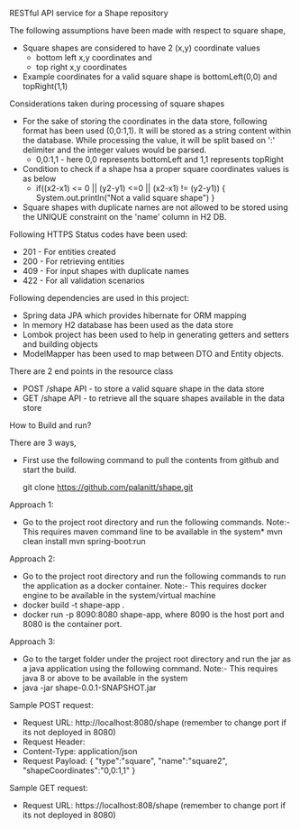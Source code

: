 RESTful API service for a Shape repository

The following assumptions have been made with respect to square shape,
 - Square shapes are considered to have 2 (x,y) coordinate values
 	- bottom left x,y coordinates and
 	- top right x,y coordinates
- Example coordinates for a valid square shape is bottomLeft(0,0) and topRight(1,1)

Considerations taken during processing of square shapes
- For the sake of storing the coordinates in the data store, following format has been used (0,0:1,1). It will be
stored as a string content within the database. While processing the value, it will be split based on ':'
delimiter and the integer values would be parsed.
	- 0,0:1,1 - here 0,0 represents bottomLeft and 1,1 represents topRight
- Condition to check if a shape hsa a proper square coordinates values is as below
	- if((x2-x1) <= 0 || (y2-y1) <=0 || (x2-x1) != (y2-y1))
		{
			System.out.println("Not a valid square shape")
		}
- Square shapes with duplicate names are not allowed to be stored using the UNIQUE constraint on the 'name' column in H2 DB.

Following HTTPS Status codes have been used:
 - 201 - For entities created
 - 200 - For retrieving entities
 - 409 - For input shapes with duplicate names
 - 422 - For all validation scenarios
	
Following dependencies are used in this project:
 - Spring data JPA which provides hibernate for ORM mapping
 - In memory H2 database has been used as the data store
 - Lombok project has been used to help in generating getters and setters and building objects
 - ModelMapper has been used to map between DTO and Entity objects.
 
There are 2 end points in the resource class
- POST /shape API - to store a valid square shape in the data store
- GET /shape API - to retrieve all the square shapes available in the data store

How to Build and run?

There are 3 ways,

- First use the following command to pull the contents from github and start the build.
  
  git clone https://github.com/palanitt/shape.git
  
 Approach 1:
 - Go to the project root directory and run the following commands. 
 Note:- This requires maven command line to be 
 available in the system*
  mvn clean install
  mvn spring-boot:run
  
 Approach 2:
 - Go to the project root directory and run the following commands to run the application as a docker
 container. 
 Note:- This requires docker engine to be available in the system/virtual machine
 - docker build -t shape-app .
 - docker run -p 8090:8080 shape-app, where 8090 is the host port and 8080 is the container port.
 
 Approach 3:
 - Go to the target folder under the project root directory and run the jar as a java application using 
 the following command. 
 Note:- This requires java 8 or above to be available in the system
 - java -jar shape-0.0.1-SNAPSHOT.jar
 
 Sample POST request:
 
 - Request URL: http://localhost:8080/shape (remember to change port if its not deployed in 8080)
 - Request Header:
 - Content-Type: application/json
 - Request Payload:
 {
"type":"square",
"name":"square2",
"shapeCoordinates":"0,0:1,1"
}

 Sample GET request:
 
 - Request URL: https://localhost:808/shape (remember to change port if its not deployed in 8080)
 
  
  
